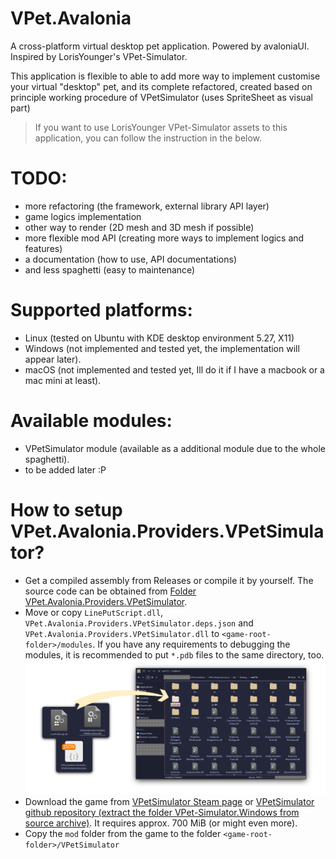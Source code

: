 # VPet.Avalonia
A cross-platform virtual desktop pet application. Powered by avaloniaUI. Inspired by LorisYounger's VPet-Simulator.

This application is flexible to able to add more way to implement customise your virtual "desktop" pet, 
and its complete refactored, created based on principle working procedure of VPetSimulator (uses SpriteSheet as visual part)

> If you want to use LorisYounger VPet-Simulator assets to this application, you can follow the instruction in the below.

# TODO:
- more refactoring (the framework, external library API layer) 
- game logics implementation
- other way to render (2D mesh and 3D mesh if possible)
- more flexible mod API (creating more ways to implement logics and features)
- a documentation (how to use, API documentations)
- and less spaghetti (easy to maintenance)

# Supported platforms:
- Linux (tested on Ubuntu with KDE desktop environment 5.27, X11)
- Windows (not implemented and tested yet, the implementation will appear later).
- macOS (not implemented and tested yet, Ill do it if I have a macbook or a mac mini at least).

# Available modules:
- VPetSimulator module (available as a additional module due to the whole spaghetti).
- to be added later :P

# How to setup VPet.Avalonia.Providers.VPetSimulator?
- Get a compiled assembly from Releases or compile it by yourself. The source code can be obtained from [Folder VPet.Avalonia.Providers.VPetSimulator](./VPet.Avalonia.Providers.VPetSimulator).
- Move or copy `LinePutScript.dll`, `VPet.Avalonia.Providers.VPetSimulator.deps.json` and `VPet.Avalonia.Providers.VPetSimulator.dll`
to `<game-root-folder>/modules`. If you have any requirements to debugging the modules, it is recommended to put `*.pdb` files to the same
directory, too.
![](./docs/how-to-001.png)
- Download the game from [VPetSimulator Steam page](https://store.steampowered.com/app/1920960/VPetSimulator/) or
[VPetSimulator github repository (extract the folder VPet-Simulator.Windows from source archive)](https://github.com/LorisYounger/VPet). It requires approx. 700 MiB (or might even more).
- Copy the `mod` folder from the game to the folder `<game-root-folder>/VPetSimulator`


<!--
For some reason i cant continue this work until i have back from important things done
# FAQ (frequently asked questions)
> TODO
-->